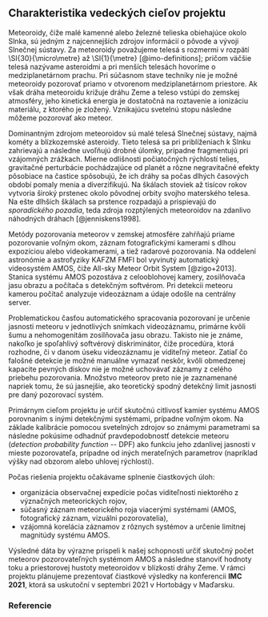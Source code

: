 ## Charakteristika vedeckých cieľov projektu
Meteoroidy, čiže malé kamenné alebo železné telieska obiehajúce okolo Slnka,
sú jedným z najcennejších zdrojov informácií o pôvode a vývoji Slnečnej sústavy.
Za meteoroidy považujeme telesá s rozmermi v rozpätí \SI{30}{\micro\metre} až
\SI{1}{\metre} [@imo-definitions]; pričom väčšie telesá nazývame asteroidmi
a pri menších telesách hovoríme o medziplanetárnom prachu.
Pri súčasnom stave techniky nie je možné meteoroidy pozorovať priamo
v otvorenom medziplanetárnom priestore. Ak však dráha meteoroidu križuje dráhu Zeme
a teleso vstúpi do zemskej atmosféry, jeho kinetická energia je dostatočná
na roztavenie a ionizáciu materiálu, z ktorého je zložený.
Vznikajúcu svetelnú stopu následne môžeme pozorovať ako meteor.

Dominantným zdrojom meteoroidov sú malé telesá Slnečnej sústavy, najmä kométy
a blízkozemské asteroidy. Tieto telesá sa pri priblíženiach k Slnku zahrievajú
a následne uvoľňujú drobné úlomky, prípadne fragmentujú pri vzájomných zrážkach.
Mierne odlišnosti počiatočných rýchlostí telies, gravitačné perturbácie pochádzajúce od planét
a rôzne negravitačné efekty pôsobiace na častice spôsobujú, že ich dráhy sa počas dlhých časových období
pomaly menia a diverzifikujú. Na škálach stoviek až tisícov rokov vytvoria široký prstenec
okolo pôvodnej orbity svojho materského telesa. Na ešte dlhších škálach sa prstence rozpadajú
a prispievajú do *sporadického pozadia*, teda zdroja rozptýlených
meteoroidov na zdanlivo náhodných dráhach [@jenniskens1998].

Metódy pozorovania meteorov v zemskej atmosfére zahŕňajú priame pozorovanie voľným okom,
záznam fotografickými kamerami s dlhou expozíciou alebo videokamerami, a tiež radarové pozorovania.
Na oddelení astronómie a astrofyziky KAFZM FMFI bol vyvinutý
automatický videosystém AMOS, čiže All-sky Meteor Orbit System [@zigo+2013].
Stanica systému AMOS pozostáva z celooblohovej kamery,
zosilňovača jasu obrazu a počítača s detekčným softvérom.
Pri detekcii meteoru kamerou počítač analyzuje videozáznam a údaje odošle na centrálny server.

Problematickou časťou automatického spracovania pozorovaní je určenie
jasnosti meteoru v jednotlivých snímkach videozáznamu,
primárne kvôli šumu a nehomogenitám zosilňovača jasu obrazu.
Takisto nie je známe, nakoľko je spoľahlivý softvérový diskriminátor, čiže procedúra,
ktorá rozhodne, či v danom úseku videozáznamu je viditeľný meteor.
Zatiaľ čo falošné detekcie je možné manuálne vymazať neskôr,
kvôli obmedzenej kapacite pevných diskov nie je možné
uchovávať záznamy z celého priebehu pozorovania. Množstvo meteorov preto nie je
zaznamenané napriek tomu, že sú jasnejšie, ako teoretický spodný
detekčný limit jasnosti pre daný pozorovací systém.

Primárnym cieľom projektu je určiť skutočnú citlivosť kamier systému AMOS porovnaním
s inými detekčnými systémami, prípadne voľným okom. Na základe kalibrácie pomocou svetelných zdrojov
so známymi parametrami sa následne pokúsime odhadnúť pravdepodobnostť
detekcie meteoru (*detection probability function* -- DPF) ako funkciu jeho zdanlivej jasnosti
v mieste pozorovateľa, prípadne od iných merateľných parametrov (napríklad výšky nad obzorom
alebo uhlovej rýchlosti).

Počas riešenia projektu očakávame splnenie čiastkových úloh:

- organizácia observačnej expedície počas viditeľnosti niektorého z význačných meteorických rojov,
- súčasný záznam meteorického roja viacerými systémami (AMOS, fotografický záznam, vizuálni pozorovatelia),
- vzájomná korelácia záznamov z rôznych systémov a určenie limitnej magnitúdy systému AMOS.

Výsledné dáta by výrazne prispeli k našej schopnosti určiť skutočný počet meteorov pozorovateľných systémom AMOS
a následne stanoviť hodnoty toku a priestorovej hustoty meteoroidov v blízkosti dráhy Zeme.
V rámci projektu plánujeme prezentovať čiastkové výsledky na konferencii **IMC 2021**,
ktorá sa uskutoční v septembri 2021 v Hortobágy v Maďarsku.

### Referencie
